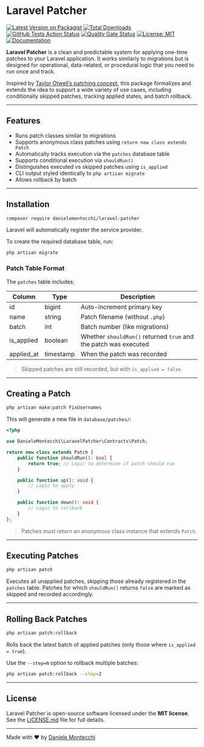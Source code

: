 # Laravel Patcher

[![Latest Version on Packagist](https://img.shields.io/packagist/v/danielemontecchi/laravel-patcher.svg?style=flat-square)](https://packagist.org/packages/danielemontecchi/laravel-patcher)
[![Total Downloads](https://img.shields.io/packagist/dt/danielemontecchi/laravel-patcher.svg?style=flat-square)](https://packagist.org/packages/danielemontecchi/laravel-patcher)
[![GitHub Tests Action Status](https://img.shields.io/github/actions/workflow/status/danielemontecchi/laravel-patcher/tests.yml?branch=main&label=tests&style=flat-square)](https://github.com/danielemontecchi/laravel-patcher/actions/workflows/tests.yml)
[![Quality Gate Status](https://sonarcloud.io/api/project_badges/measure?project=danielemontecchi_laravel-patcher&metric=alert_status)](https://sonarcloud.io/summary/new_code?id=danielemontecchi_laravel-patcher)
[![License: MIT](https://img.shields.io/badge/license-MIT-blue.svg?style=flat-square)](LICENSE.md)
[![Documentation](https://img.shields.io/badge/docs-available-brightgreen.svg?style=flat-square)](https://danielemontecchi.github.io/laravel-patcher)

**Laravel Patcher** is a clean and predictable system for applying one-time patches to your Laravel application.
It works similarly to migrations but is designed for operational, data-related, or procedural logic that you need to run once and track.

Inspired by [Taylor Otwell’s patching concept](https://x.com/taylorotwell/status/1387766514674192384?s=46), this package formalizes and extends the idea to support a wide variety of use cases, including conditionally skipped patches, tracking applied states, and batch rollback.

---

## Features

- Runs patch classes similar to migrations
- Supports anonymous class patches using `return new class extends Patch`
- Automatically tracks execution via the `patches` database table
- Supports conditional execution via `shouldRun()`
- Distinguishes executed vs skipped patches using `is_applied`
- CLI output styled identically to `php artisan migrate`
- Allows rollback by batch

---

## Installation

```bash
composer require danielemontecchi/laravel-patcher
```

Laravel will automatically register the service provider.

To create the required database table, run:

```bash
php artisan migrate
```

### Patch Table Format

The `patches` table includes:

| Column      | Type      | Description                                                         |
|-------------|-----------|---------------------------------------------------------------------|
| id          | bigint    | Auto-increment primary key                                          |
| name        | string    | Patch filename (without `.php`)                                    |
| batch       | int       | Batch number (like migrations)                                     |
| is_applied  | boolean   | Whether `shouldRun()` returned `true` and the patch was executed   |
| applied_at  | timestamp | When the patch was recorded                                        |

> Skipped patches are still recorded, but with `is_applied = false`.

---

## Creating a Patch

```bash
php artisan make:patch FixUsernames
```

This will generate a new file in `database/patches/`:

```php
<?php

use DanieleMontecchi\LaravelPatcher\Contracts\Patch;

return new class extends Patch {
    public function shouldRun(): bool {
        return true; // Logic to determine if patch should run
    }

    public function up(): void {
        // Logic to apply
    }

    public function down(): void {
        // Logic to rollback
    }
};
```

> Patches must return an anonymous class instance that extends `Patch`.

---

## Executing Patches

```bash
php artisan patch
```

Executes all unapplied patches, skipping those already registered in the `patches` table. Patches for which `shouldRun()` returns `false` are marked as skipped and recorded accordingly.

---

## Rolling Back Patches

```bash
php artisan patch:rollback
```

Rolls back the latest batch of applied patches (only those where `is_applied = true`).

Use the `--step=N` option to rollback multiple batches:

```bash
php artisan patch:rollback --step=2
```

---

## License

Laravel Patcher is open-source software licensed under the **MIT license**.
See the [LICENSE.md](LICENSE.md) file for full details.

---

Made with ❤️ by [Daniele Montecchi](https://danielemontecchi.com)
